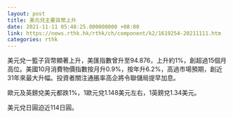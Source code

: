 ```yaml
---
layout: post
title: 美元兌主要貨幣上升
date: 2021-11-11 05:48:25.000000000 +08:00
link: https://news.rthk.hk/rthk/ch/component/k2/1619254-20211111.htm
categories: rthk
---
```


美元兌一籃子貨幣顯著上升，美匯指數曾升至94.876，上升約1%，創超過15個月高位。美國10月消費物價指數按月升0.9%，按年升6.2%，高過市場預期，創近31年來最大升幅。投資者關注通脹率高企將令聯儲局提早加息。

歐元及英鎊兌美元都跌1%，1歐元兌1.148美元左右，1英鎊兌1.34美元。

美元兌日圓迫近114日圓。
